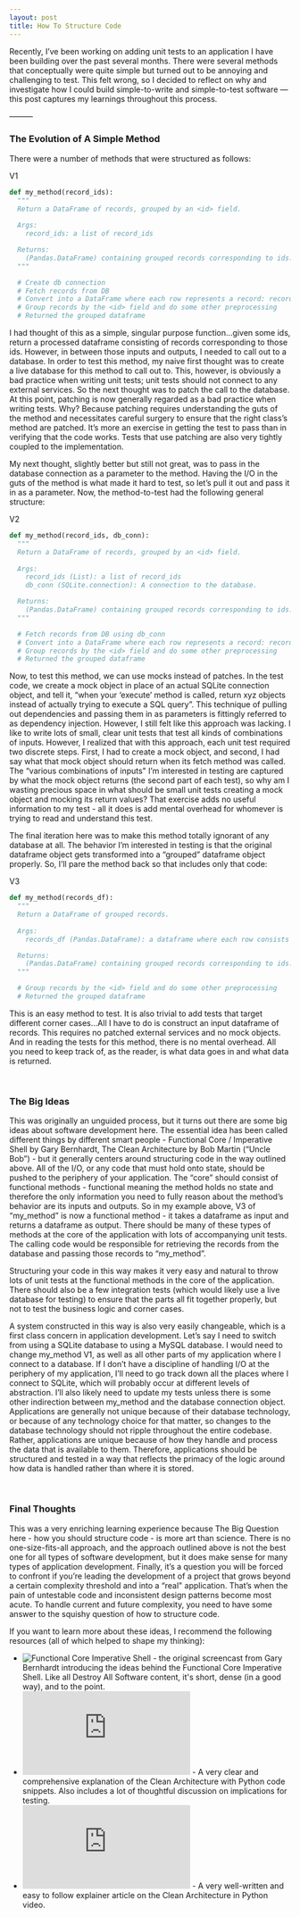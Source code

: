 ```yaml
---
layout: post
title: How To Structure Code
---
```


Recently, I’ve been working on adding unit tests to an application I have been building over the past several months. There were several methods that conceptually were quite simple but turned out to be annoying and challenging to test. This felt wrong, so I decided to reflect on why and investigate how I could build simple-to-write and simple-to-test software — this post captures my learnings throughout this process.

——— 

### The Evolution of A Simple Method

There were a number of methods that were structured as follows:

V1
```python
def my_method(record_ids):
  """
  Return a DataFrame of records, grouped by an <id> field.
  
  Args:
    record_ids: a list of record_ids

  Returns:
    (Pandas.DataFrame) containing grouped records corresponding to ids.
  """

  # Create db connection
  # Fetch records from DB 
  # Convert into a DataFrame where each row represents a record: record_id | id | …other cols...
  # Group records by the <id> field and do some other preprocessing
  # Returned the grouped dataframe
```


I had thought of this as a simple, singular purpose function…given some ids, return a processed dataframe consisting of records corresponding to those ids. However, in between those inputs and outputs, I needed to call out to a database. In order to test this method, my naive first thought was to create a live database for this method to call out to. This, however, is obviously a bad practice when writing unit tests; unit tests should not connect to any external services. So the next thought was to patch the call to the database. At this point, patching is now generally regarded as a bad practice when writing tests. Why? Because patching requires understanding the guts of the method and necessitates careful surgery to ensure that the right class’s method are patched. It’s more an exercise in getting the test to pass than in verifying that the code works. Tests that use patching are also very tightly coupled to the implementation. 

My next thought, slightly better but still not great, was to pass in the database connection as a parameter to the method. Having the I/O in the guts of the method is what made it hard to test, so let’s pull it out and pass it in as a parameter. Now, the method-to-test had the following general structure: 

V2
```python
def my_method(record_ids, db_conn):
  """
  Return a DataFrame of records, grouped by an <id> field.
  
  Args:
    record_ids (List): a list of record_ids
    db_conn (SQLite.connection): A connection to the database.

  Returns:
    (Pandas.DataFrame) containing grouped records corresponding to ids.
  """

  # Fetch records from DB using db_conn
  # Convert into a DataFrame where each row represents a record: record_id | id | …other cols...
  # Group records by the <id> field and do some other preprocessing
  # Returned the grouped dataframe
```


Now, to test this method, we can use mocks instead of patches. In the test code, we create a mock object in place of an actual SQLite connection object, and tell it, “when your ‘execute’ method is called, return xyz objects instead of actually trying to execute a SQL query”. This technique of pulling out dependencies and passing them in as parameters is fittingly referred to as dependency injection. However, I still felt like this approach was lacking. I like to write lots of small, clear unit tests that test all kinds of combinations of inputs. However, I realized that with this approach, each unit test required two discrete steps. First, I had to create a mock object, and second, I had say what that mock object should return when its fetch method was called. The “various combinations of inputs" I’m interested in testing are captured by what the mock object returns (the second part of each test), so why am I wasting precious space in what should be small unit tests creating a mock object and mocking its return values? That exercise adds no useful information to my test - all it does is add mental overhead for whomever is trying to read and understand this test. 

The final iteration here was to make this method totally ignorant of any database at all. The behavior I’m interested in testing is that the original dataframe object gets transformed into a “grouped” dataframe object properly. So, I’ll pare the method back so that includes only that code:

V3
```python
def my_method(records_df):
  """
  Return a DataFrame of grouped records.
  
  Args:
    records_df (Pandas.DataFrame): a dataframe where each row consists of a reords

  Returns:
    (Pandas.DataFrame) containing grouped records corresponding to ids.
  """

  # Group records by the <id> field and do some other preprocessing
  # Returned the grouped dataframe
```

This is an easy method to test. It is also trivial to add tests that target different corner cases…All I have to do is construct an input dataframe of records. This requires no patched external services and no mock objects. And in reading the tests for this method, there is no mental overhead. All you need to keep track of, as the reader, is what data goes in and what data is returned. 

<br />

### The Big Ideas

This was originally an unguided process, but it turns out there are some big ideas about software development here. The essential idea has been called different things by different smart people - Functional Core / Imperative Shell by Gary Bernhardt, The Clean Architecture by Bob Martin (“Uncle Bob”) - but it generally centers around structuring code in the way outlined above. All of the I/O, or any code that must hold onto state, should be pushed to the periphery of your application. The “core” should consist of functional methods - functional meaning the method holds no state and therefore the only information you need to fully reason about the method’s behavior are its inputs and outputs. So in my example above, V3 of “my_method” is now a functional method - it takes a dataframe as input and returns a dataframe as output. There should be many of these types of methods at the core of the application with lots of accompanying unit tests. The calling code would be responsible for retrieving the records from the database and passing those records to “my_method”. 

Structuring your code in this way makes it very easy and natural to throw lots of unit tests at the functional methods in the core of the application. There should also be a few integration tests (which would likely use a live database for testing) to ensure that the parts all fit together properly, but not to test the business logic and corner cases.

A system constructed in this way is also very easily changeable, which is a first class concern in application development. Let’s say I need to switch from using a SQLite database to using a MySQL database. I would need to change my_method V1, as well as all other parts of my application where I connect to a database. If I don’t have a discipline of handling I/O at the periphery of my application, I’ll need to go track down all the places where I connect to SQLite, which will probably occur at different levels of abstraction. I’ll also likely need to update my tests unless there is some other indirection between my_method and the database connection object. Applications are generally not unique because of their database technology, or because of any technology choice for that matter, so changes to the database technology should not ripple throughout the entire codebase. Rather, applications are unique because of how they handle and process the data that is available to them. Therefore, applications should be structured and tested in a way that reflects the primacy of the logic around how data is handled rather than where it is stored.

<br/>

### Final Thoughts

This was a very enriching learning experience because The Big Question here - how you should structure code - is more art than science. There is no one-size-fits-all approach, and the approach outlined above is not the best one for all types of software development, but it does make sense for many types of application development. Finally, it’s a question you will be forced to confront if you’re leading the development of a project that grows beyond a certain complexity threshold and into a “real" application. That’s when the pain of untestable code and inconsistent design patterns become most acute. To handle current and future complexity, you need to have some answer to the squishy question of how to structure code. 

If you want to learn more about these ideas, I recommend the following resources (all of which helped to shape my thinking):

- ![Functional Core Imperative Shell](https://www.destroyallsoftware.com/screencasts/catalog/functional-core-imperative-shell) - the original screencast from Gary Bernhardt introducing the ideas behind the Functional Core Imperative Shell. Like all Destroy All Software content, it's short, dense (in a good way), and to the point.
- ![The Clean Architecture in Python](https://pyvideo.org/pyohio-2014/the-clean-architecture-in-python.html) - A very clear and comprehensive explanation of the Clean Architecture with Python code snippets. Also includes a lot of thoughtful discussion on implications for testing.
- ![The Grand Unified Theory of Software Architecture](https://danuker.go.ro/the-grand-unified-theory-of-software-architecture.html) - A very well-written and easy to follow explainer article on the Clean Architecture in Python video.